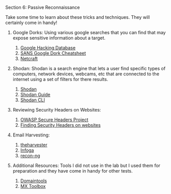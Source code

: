 Section 6: Passive Reconnaissance

Take some time to learn about these tricks and techniques. They will certainly come in handy!

1. Google Dorks: Using various google searches that you can find that may expose sensitive information about a target.

    1. [Google Hacking Database](https://www.exploit-db.com/google-hacking-database)
    2. [SANS Google Dork Cheatsheet](https://www.sans.org/security-resources/GoogleCheatSheet.pdf)
    3. [Netcraft](https://netcraft.com/)

2. Shodan: Shodan is a search engine that lets a user find specific types of computers, network devices, webcams, etc that are connected to the internet using a set of filters for there results.

    1. [Shodan](https://www.shodan.io/)
    2. [Shodan Guide](https://leanpub.com/shodan)
    3. [Shodan CLI](https://cli.shodan.io/)

3. Reviewing Security Headers on Websites:

    1. [OWASP Secure Headers Project](https://owasp.org/www-project-secure-headers/)
    2. [Finding Security Headers on websites](https://securityheaders.com/)

4. Email Harvesting:

    1. [theharvester](https://github.com/laramies/theharvester)
    2. [Infoga](https://github.com/m4ll0k/Infoga)
    3. [recon-ng](https://bitbucket.org/LaNMaSteR53/recon-ng/overview)

5. Additional Resources: Tools I did not use in the lab but I used them for preparation and they have come in handy for other tests.

    1. [Domaintools](http://whois.domaintools.com/)
    2. [MX Toolbox](https://mxtoolbox.com/DNSLookup.aspx)